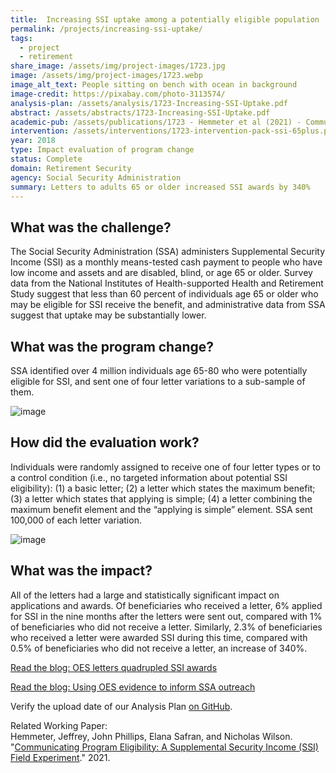 ```yaml
---
title:  Increasing SSI uptake among a potentially eligible population
permalink: /projects/increasing-ssi-uptake/
tags:
  - project
  - retirement 
share_image: /assets/img/project-images/1723.jpg
image: /assets/img/project-images/1723.webp  
image_alt_text: People sitting on bench with ocean in background
image-credit: https://pixabay.com/photo-3113574/
analysis-plan: /assets/analysis/1723-Increasing-SSI-Uptake.pdf
abstract: /assets/abstracts/1723-Increasing-SSI-Uptake.pdf
academic-pub: /assets/publications/1723 - Hemmeter et al (2021) - Communicating Program Eligibility A Supplemental Security Income (SSI) Field Experiment.pdf
intervention: /assets/interventions/1723-intervention-pack-ssi-65plus.pdf
year: 2018  
type: Impact evaluation of program change
status: Complete
domain: Retirement Security
agency: Social Security Administration
summary: Letters to adults 65 or older increased SSI awards by 340%
---
```

## What was the challenge?

The Social Security Administration (SSA) administers Supplemental Security Income (SSI) as a monthly means-tested cash payment to people who have low income and assets and are disabled, blind, or age 65 or older. Survey data from the National Institutes of Health-supported Health and Retirement Study suggest that less than 60 percent of individuals age 65 or older who may be eligible for SSI receive the benefit, and administrative data from SSA suggest that uptake may be substantially lower. 

## What was the program change?

SSA identified over 4 million individuals age 65-80 who were potentially eligible for SSI, and sent one of four letter variations to a sub-sample of them. 

![image]({{site.baseurl}}/assets/img/project-images/1723-image.webp)

## How did the evaluation work?

Individuals were randomly assigned to receive one of four letter types or to a control condition (i.e., no targeted information about potential SSI eligibility): (1) a basic letter; (2) a letter which states the maximum benefit; (3) a letter which states that applying is simple; (4) a letter combining the maximum benefit element and the “applying is simple” element. SSA sent 100,000 of each letter variation.

![image]({{site.baseurl}}/assets/img/project-images/1723-graph.webp)

## What was the impact?

All of the letters had a large and statistically significant impact on applications and awards. Of beneficiaries who received a letter, 6% applied for SSI in the nine months after the letters were sent out, compared with 1% of beneficiaries who did not receive a letter. Similarly, 2.3% of beneficiaries who received a letter were awarded SSI during this time, compared with 0.5% of beneficiaries who did not receive a letter, an increase of 340%.
<br>
<p>
<a class="usa-button" href="https://oes.gsa.gov/blog/ssi-awards/" target="_blank">Read the blog: OES letters quadrupled SSI awards</a>

  <a class="usa-button" href="https://oes.gsa.gov/blog/ssi-utilization/">Read the blog: Using OES evidence to inform SSA outreach</a>
</p>

Verify the upload date of our Analysis Plan <a href="https://github.com/gsa-oes/office-of-evaluation-sciences/commits/master/assets/analysis/1723-Increasing-SSI-Uptake.pdf">on GitHub</a>.

Related Working Paper:<br>
Hemmeter, Jeffrey, John Phillips, Elana Safran, and Nicholas Wilson. "<a href="/assets/publications/1723%20-%20Hemmeter%20et%20al%20(2021)%20-%20Communicating%20Program%20Eligibility%20A%20Supplemental%20Security%20Income%20(SSI)%20Field%20Experiment.pdf">Communicating Program Eligibility: A Supplemental Security Income (SSI) Field Experiment</a>." 2021.
